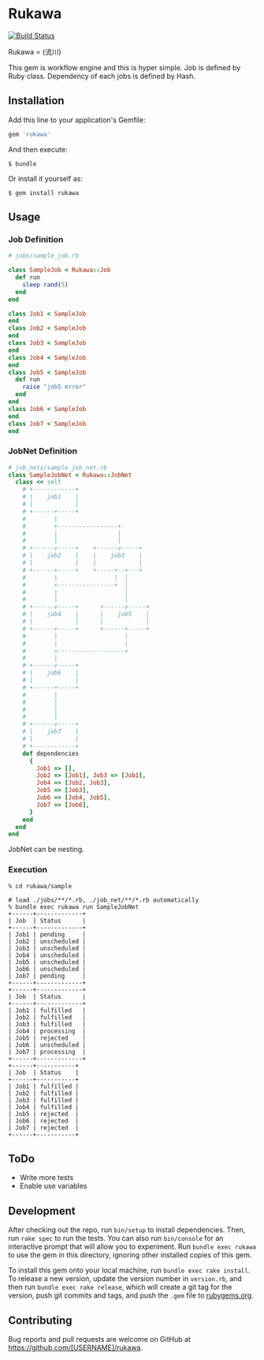 # Rukawa
[![Build Status](https://travis-ci.org/joker1007/rukawa.svg?branch=master)](https://travis-ci.org/joker1007/rukawa)

Rukawa = (流川)

This gem is workflow engine and this is hyper simple.
Job is defined by Ruby class.
Dependency of each jobs is defined by Hash.

## Installation

Add this line to your application's Gemfile:

```ruby
gem 'rukawa'
```

And then execute:

    $ bundle

Or install it yourself as:

    $ gem install rukawa

## Usage

### Job Definition

```rb
# jobs/sample_job.rb

class SampleJob < Rukawa::Job
  def run
    sleep rand(5)
  end
end

class Job1 < SampleJob
end
class Job2 < SampleJob
end
class Job3 < SampleJob
end
class Job4 < SampleJob
end
class Job5 < SampleJob
  def run
    raise "job5 error"
  end
end
class Job6 < SampleJob
end
class Job7 < SampleJob
end
```

### JobNet Definition
```rb
# job_nets/sample_job_net.rb
class SampleJobNet < Rukawa::JobNet
  class << self
    # +------------+
    # |    job1    |
    # |            |
    # +------+-----+
    #        |
    #        +-----------------+
    #        |                 |
    #        |                 |
    # +------v-----+    +------v-----+
    # |    job2    |    |    job3    |
    # |            |    |            |
    # +------+-----+    +-----+--+---+
    #        |                |  |
    #        <----------------+  |
    #        |                   |
    #        |                   |
    # +------v-----+      +------v-----+
    # |    job4    |      |    job5    |
    # |            |      |            |
    # +------+-----+      +------+-----+
    #        |                   |
    #        |                   |
    #        <-------------------+
    #        |
    # +------v-----+
    # |    job6    |
    # |            |
    # +------+-----+
    #        |
    #        |
    #        |
    #        |
    # +------v-----+
    # |    job7    |
    # |            |
    # +------------+
    def dependencies
      {
        Job1 => [],
        Job2 => [Job1], Job3 => [Job1],
        Job4 => [Job2, Job3],
        Job5 => [Job3],
        Job6 => [Job4, Job5],
        Job7 => [Job6],
      }
    end
  end
end
```

JobNet can be nesting.

### Execution

```
% cd rukawa/sample

# load ./jobs/**/*.rb, ./job_net/**/*.rb automatically
% bundle exec rukawa run SampleJobNet
+------+-------------+
| Job  | Status      |
+------+-------------+
| Job1 | pending     |
| Job2 | unscheduled |
| Job3 | unscheduled |
| Job4 | unscheduled |
| Job5 | unscheduled |
| Job6 | unscheduled |
| Job7 | pending     |
+------+-------------+
+------+-------------+
| Job  | Status      |
+------+-------------+
| Job1 | fulfilled   |
| Job2 | fulfilled   |
| Job3 | fulfilled   |
| Job4 | processing  |
| Job5 | rejected    |
| Job6 | unscheduled |
| Job7 | processing  |
+------+-------------+
+------+-----------+
| Job  | Status    |
+------+-----------+
| Job1 | fulfilled |
| Job2 | fulfilled |
| Job3 | fulfilled |
| Job4 | fulfilled |
| Job5 | rejected  |
| Job6 | rejected  |
| Job7 | rejected  |
+------+-----------+
```

## ToDo
- Write more tests
- Enable use variables

## Development

After checking out the repo, run `bin/setup` to install dependencies. Then, run `rake spec` to run the tests. You can also run `bin/console` for an interactive prompt that will allow you to experiment. Run `bundle exec rukawa` to use the gem in this directory, ignoring other installed copies of this gem.

To install this gem onto your local machine, run `bundle exec rake install`. To release a new version, update the version number in `version.rb`, and then run `bundle exec rake release`, which will create a git tag for the version, push git commits and tags, and push the `.gem` file to [rubygems.org](https://rubygems.org).

## Contributing

Bug reports and pull requests are welcome on GitHub at https://github.com/[USERNAME]/rukawa.

